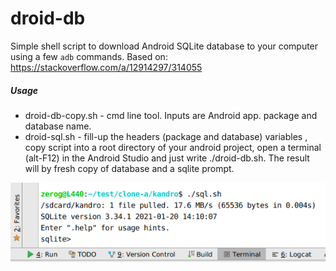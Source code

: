# droid-db

Simple shell script to download Android SQLite database to your computer using a few `adb` commands. Based on: https://stackoverflow.com/a/12914297/314055

##### Usage

* droid-db-copy.sh - cmd line tool. Inputs are Android app. package and database name.
* droid-sql.sh - fill-up the headers (package and database) variables , copy script into a root directory of your android project, open a terminal (alt-F12) in the Android Studio and just write ./droid-db.sh. The result will by fresh copy of database and a sqlite prompt.

![result](https://github.com/ZZerog/droid-db/blob/img/screen.png?raw=true)
